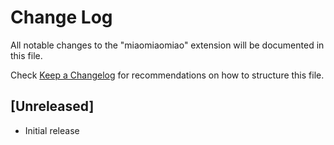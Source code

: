# Change Log

All notable changes to the "miaomiaomiao" extension will be documented in this file.

Check [Keep a Changelog](http://keepachangelog.com/) for recommendations on how to structure this file.

## [Unreleased]

- Initial release